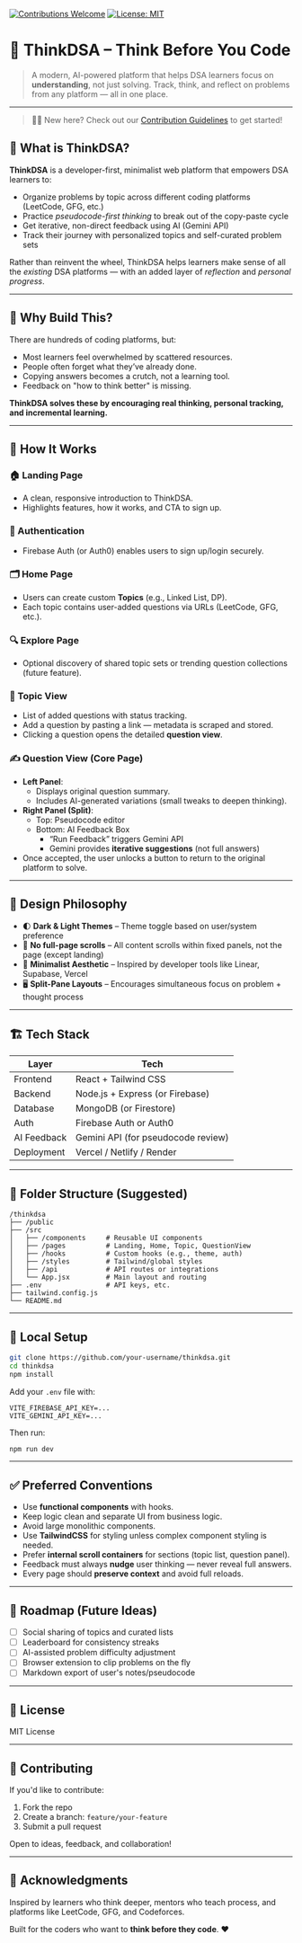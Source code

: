 [![Contributions Welcome](https://img.shields.io/badge/contributions-welcome-brightgreen.svg?style=flat-square)](CONTRIBUTING.md)
[![License: MIT](https://img.shields.io/badge/license-MIT-blue.svg?style=flat-square)](LICENSE)

# 🧠 ThinkDSA – Think Before You Code

> A modern, AI-powered platform that helps DSA learners focus on **understanding**, not just solving. Track, think, and reflect on problems from any platform — all in one place.

---

> 🙋‍♂️ New here? Check out our [Contribution Guidelines](CONTRIBUTING.md) to get started!

## 🚀 What is ThinkDSA?

**ThinkDSA** is a developer-first, minimalist web platform that empowers DSA learners to:

- Organize problems by topic across different coding platforms (LeetCode, GFG, etc.)
- Practice _pseudocode-first thinking_ to break out of the copy-paste cycle
- Get iterative, non-direct feedback using AI (Gemini API)
- Track their journey with personalized topics and self-curated problem sets

Rather than reinvent the wheel, ThinkDSA helps learners make sense of all the _existing_ DSA platforms — with an added layer of _reflection_ and _personal progress_.

---

## 🧩 Why Build This?

There are hundreds of coding platforms, but:

- Most learners feel overwhelmed by scattered resources.
- People often forget what they’ve already done.
- Copying answers becomes a crutch, not a learning tool.
- Feedback on "how to think better" is missing.

**ThinkDSA solves these by encouraging real thinking, personal tracking, and incremental learning.**

---

## 🔧 How It Works

### 🏠 Landing Page

- A clean, responsive introduction to ThinkDSA.
- Highlights features, how it works, and CTA to sign up.

### 👤 Authentication

- Firebase Auth (or Auth0) enables users to sign up/login securely.

### 🗂 Home Page

- Users can create custom **Topics** (e.g., Linked List, DP).
- Each topic contains user-added questions via URLs (LeetCode, GFG, etc.).

### 🔍 Explore Page

- Optional discovery of shared topic sets or trending question collections (future feature).

### 📘 Topic View

- List of added questions with status tracking.
- Add a question by pasting a link — metadata is scraped and stored.
- Clicking a question opens the detailed **question view**.

### ✍️ Question View (Core Page)

- **Left Panel**:
  - Displays original question summary.
  - Includes AI-generated variations (small tweaks to deepen thinking).
- **Right Panel (Split)**:
  - Top: Pseudocode editor
  - Bottom: AI Feedback Box
    - “Run Feedback” triggers Gemini API
    - Gemini provides **iterative suggestions** (not full answers)
- Once accepted, the user unlocks a button to return to the original platform to solve.

---

## 🎨 Design Philosophy

- 🌓 **Dark & Light Themes** – Theme toggle based on user/system preference
- 📏 **No full-page scrolls** – All content scrolls within fixed panels, not the page (except landing)
- 🧼 **Minimalist Aesthetic** – Inspired by developer tools like Linear, Supabase, Vercel
- 🖥️ **Split-Pane Layouts** – Encourages simultaneous focus on problem + thought process

---

## 🏗️ Tech Stack

| Layer       | Tech                               |
| ----------- | ---------------------------------- |
| Frontend    | React + Tailwind CSS               |
| Backend     | Node.js + Express (or Firebase)    |
| Database    | MongoDB (or Firestore)             |
| Auth        | Firebase Auth or Auth0             |
| AI Feedback | Gemini API (for pseudocode review) |
| Deployment  | Vercel / Netlify / Render          |

---

## 📁 Folder Structure (Suggested)

```
/thinkdsa
├── /public
├── /src
│   ├── /components     # Reusable UI components
│   ├── /pages          # Landing, Home, Topic, QuestionView
│   ├── /hooks          # Custom hooks (e.g., theme, auth)
│   ├── /styles         # Tailwind/global styles
│   ├── /api            # API routes or integrations
│   └── App.jsx         # Main layout and routing
├── .env                # API keys, etc.
├── tailwind.config.js
└── README.md
```

---

## 🧪 Local Setup

```bash
git clone https://github.com/your-username/thinkdsa.git
cd thinkdsa
npm install
```

Add your `.env` file with:

```env
VITE_FIREBASE_API_KEY=...
VITE_GEMINI_API_KEY=...
```

Then run:

```bash
npm run dev
```

---

## ✅ Preferred Conventions

- Use **functional components** with hooks.
- Keep logic clean and separate UI from business logic.
- Avoid large monolithic components.
- Use **TailwindCSS** for styling unless complex component styling is needed.
- Prefer **internal scroll containers** for sections (topic list, question panel).
- Feedback must always **nudge** user thinking — never reveal full answers.
- Every page should **preserve context** and avoid full reloads.

---

## 🌱 Roadmap (Future Ideas)

- [ ] Social sharing of topics and curated lists
- [ ] Leaderboard for consistency streaks
- [ ] AI-assisted problem difficulty adjustment
- [ ] Browser extension to clip problems on the fly
- [ ] Markdown export of user's notes/pseudocode

---

## 📜 License

MIT License

---

## 🤝 Contributing

If you'd like to contribute:

1. Fork the repo
2. Create a branch: `feature/your-feature`
3. Submit a pull request

Open to ideas, feedback, and collaboration!

---

## 🙏 Acknowledgments

Inspired by learners who think deeper, mentors who teach process, and platforms like LeetCode, GFG, and Codeforces.

Built for the coders who want to **think before they code**. ❤️
